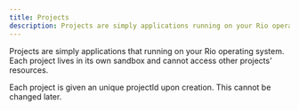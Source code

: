 ```yaml
---
title: Projects
description: Projects are simply applications running on your Rio operating system.
---
```


Projects are simply applications that running on your Rio operating system.
Each project lives in its own sandbox and cannot access other projects' resources.

Each project is given an unique projectId upon creation.
This cannot be changed later.
